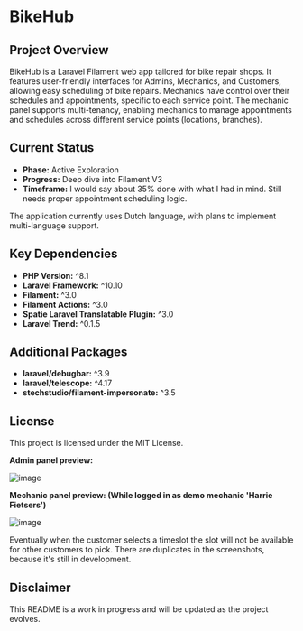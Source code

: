 # BikeHub

## Project Overview

BikeHub is a Laravel Filament web app tailored for bike repair shops. It features user-friendly interfaces for Admins, Mechanics, and Customers, allowing easy scheduling of bike repairs. Mechanics have control over their schedules and appointments, specific to each service point. The mechanic panel supports multi-tenancy, enabling mechanics to manage appointments and schedules across different service points (locations, branches).

## Current Status

- **Phase:** Active Exploration
- **Progress:** Deep dive into Filament V3
- **Timeframe:** I would say about 35% done with what I had in mind. Still needs proper appointment scheduling logic.

The application currently uses Dutch language, with plans to implement multi-language support.

## Key Dependencies

- **PHP Version:** ^8.1
- **Laravel Framework:** ^10.10
- **Filament:** ^3.0
- **Filament Actions:** ^3.0
- **Spatie Laravel Translatable Plugin:** ^3.0
- **Laravel Trend:** ^0.1.5

## Additional Packages

- **laravel/debugbar:** ^3.9
- **laravel/telescope:** ^4.17
- **stechstudio/filament-impersonate:** ^3.5

## License

This project is licensed under the MIT License.

**Admin panel preview:**

![image](https://github.com/minuut/BikeHub/assets/70378641/43d374c4-6519-42ca-93be-fcce303ff99d)

**Mechanic panel preview: (While logged in as demo mechanic 'Harrie Fietsers')**

![image](https://github.com/minuut/BikeHub/assets/70378641/606a5207-9ef9-4df2-96e6-e6ef8f959680)

Eventually when the customer selects a timeslot the slot will not be available for other customers to pick. There are duplicates in the screenshots, because it's still in development.

## Disclaimer

This README is a work in progress and will be updated as the project evolves.



